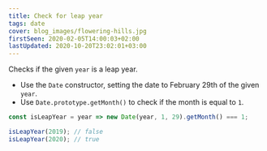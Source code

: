 ```yaml
---
title: Check for leap year
tags: date
cover: blog_images/flowering-hills.jpg
firstSeen: 2020-02-05T14:00:03+02:00
lastUpdated: 2020-10-20T23:02:01+03:00
---
```


Checks if the given `year` is a leap year.

- Use the `Date` constructor, setting the date to February 29th of the given `year`.
- Use `Date.prototype.getMonth()` to check if the month is equal to `1`.

```js
const isLeapYear = year => new Date(year, 1, 29).getMonth() === 1;
```

```js
isLeapYear(2019); // false
isLeapYear(2020); // true
```

